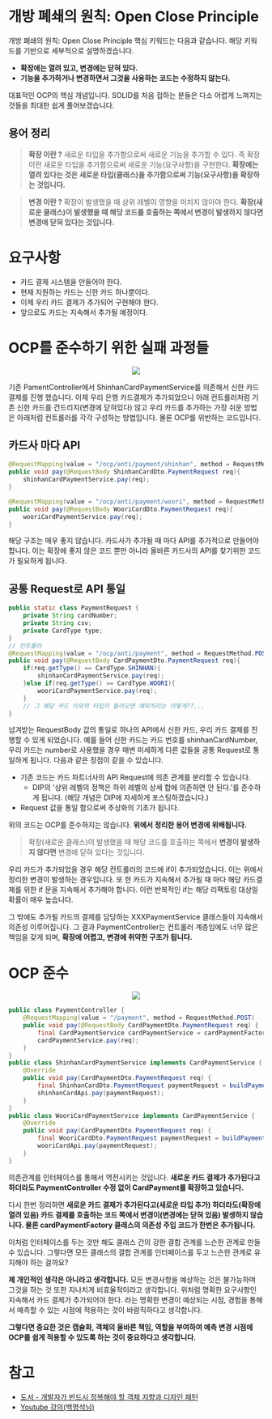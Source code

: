 # 개방 폐쇄의 원칙: Open Close Principle

개방 폐쇄의 원칙: Open Close Principle 핵심 키워드는 다음과 같습니다. 해당 키워드를 기반으로 세부적으로 설명하겠습니다. 

* **확장에는 열려 있고, 변경에는 닫혀 있다.**
* **기능을 추가하거나 변경하면서 그것을 사용하는 코드는 수정하지 않는다.**

대표적인 OCP의 핵심 개념입니다. SOLID를 처음 접하는 분들은 다소 어렵게 느껴지는 것들을 최대한 쉽게 풀어보겠습니다.


## 용어 정리
> **확장 이란 ?**
>새로운 타입을 추가함으로써 새로운 기능을 추가할 수 있다. 즉 확장이란 새로운 타입을 추가함으로써 새로운 기능(요구사항)을 구현한다. **확장에는 열려 있다는 것은 새로운 타입(클래스)을 추가함으로써 기능(요구사항)을 확장하는 것입니다.**

> **변경 이란 ?**
> 확장이 발생했을 때 상위 레벨이 영향을 미치지 않아야 한다. **확장(새로운 클래스)이 발생했을 때 해당 코드를 호출하는 쪽에서 변경이 발생하지 않다면 변경에 닫혀 있다는 것입니다.**

# 요구사항
* 카드 결제 시스템을 만들어야 한다.
* 현재 지원하는 카드는 신한 카드 하나뿐이다.
* 이제 우리 카드 결제가 추가되어 구현해야 한다.
* 앞으로도 카드는 지속해서 추가될 예정이다.


# OCP를 준수하기 위한 실패 과정들
<p align="center">
    <img src="https://i.imgur.com/a21midG.png">
</p>

기존 PamentController에서 ShinhanCardPaymentService를 의존해서 신한 카드 결제를 진행 헸습니다. 이제 우리 은행 카드결제가 추가되었으니 아래 컨트롤러처럼 기존 신한 카드를 건드리지(변경에 닫혀있다) 않고 우리 카드를 추가하는 가장 쉬운 방법은 아래처럼 컨트롤러를 각각 구성하는 방법입니다. 물론 OCP를 위반하는 코드입니다.

## 카드사 마다 API

```java
@RequestMapping(value = "/ocp/anti/payment/shinhan", method = RequestMethod.POST)
public void pay(@RequestBody ShinhanCardDto.PaymentRequest req){
    shinhanCardPaymentService.pay(req);
}

@RequestMapping(value = "/ocp/anti/payment/woori", method = RequestMethod.POST)
public void pay(@RequestBody WooriCardDto.PaymentRequest req){
    wooriCardPaymentService.pay(req);
}
```
해당 구조는 매우 좋지 않습니다. 카드사가 추가될 때 마다 API를 추가적으로 만들어야 합니다. 이는 확장에 좋지 않은 코드 뿐만 아니라 올바른 카드사의 API를 찾기위한 코드가 필요하게 됩니다.


## 공통 Request로 API 통일

```java
public static class PaymentRequest {
    private String cardNumber;
    private String csv;
    private CardType type;
}
// 컨트롤러
@RequestMapping(value = "/ocp/anti/payment", method = RequestMethod.POST)
public void pay(@RequestBody CardPaymentDto.PaymentRequest req){
    if(req.getType() == CardType.SHINHAN){
        shinhanCardPaymentService.pay(req);
    }else if(req.getType() == CardType.WOORI){
        wooriCardPaymentService.pay(req);
    }
    // 그 해당 카드 이외의 타입이 들어오면 예외처리는 어떻게??...
}
```
넘겨받는 RequestBody 값의 통일로 하나의 API에서 신한 카드, 우리 카드 결제를 진행할 수 있게 되었습니다. 예를 들어 신한 카드는 카드 번호를 shinhanCardNumber, 우리 카드는 number로 사용했을 경우 매번 미세하게 다른 값들을 공통 Request로 통일하게 됩니다. 다음과 같은 장점이 같을 수 있습니다.


* 기존 코드는 카드 파트너사의 API Request에 의존 관계를 분리할 수 있습니다.
    * DIP의 '상위 레벨의 정책은 하위 레벨의 상세 합에 의존하면 안 된다.'를 준수하게 됩니다. (해당 개념은 DIP에 자세하게 포스팅하겠습니다.)
* Request 값을 통일 함으로써 추상화의 기초가 됩니다.


위의 코드는 OCP를 준수하지는 않습니다. **위에서 정리한 용어 변경에 위배됩니다.** 

> 확장(새로운 클래스)이 발생했을 때 해당 코드를 호출하는 쪽에서 **변경이 발생하지 않다면** 변경에 닫혀 있다는 것입니다.

우리 카드가 추가되었을 경우 해당 컨트롤러의 코드에 if이 추가되었습니다. 이는 위에서 정리한 변경이 발생하는 경우입니다. 또 한 카드가 지속해서 추가될 때 마다 해당 카드결제를 위한 if 문을 지속해서 추가해야 합니다. 이런 반복적인 if는 해당 리팩토링 대상일 확률이 매우 높습니다.

그 밖에도 추가될 카드의 결제를 담당하는 XXXPaymentService 클래스들이 지속해서 의존성 이루어집니다. 그 결과 PaymentController는 컨트롤러 계층임에도 너무 많은 책임을 갖게 되며, **확장에 어렵고, 변경에 취약한 구조가 됩니다.**
 
# OCP 준수

<p align="center">
    <img src="https://i.imgur.com/TdGYl8n.png">
</p>

```java
public class PaymentController {
    @RequestMapping(value = "/payment", method = RequestMethod.POST)
    public void pay(@RequestBody CardPaymentDto.PaymentRequest req) {
        final CardPaymentService cardPaymentService = cardPaymentFactory.getType(req.getType());
        cardPaymentService.pay(req);
    }
}
public class ShinhanCardPaymentService implements CardPaymentService {
    @Override
    public void pay(CardPaymentDto.PaymentRequest req) {
        final ShinhanCardDto.PaymentRequest paymentRequest = buildPayment(req);
        shinhanCardApi.pay(paymentRequest);
    }
}
public class WooriCardPaymentService implements CardPaymentService {    
    @Override
    public void pay(CardPaymentDto.PaymentRequest req) {
        final WooriCardDto.PaymentRequest paymentRequest = buildPayment(req);
        wooriCardApi.pay(paymentRequest);
    }
}
```

의존관계를 인터페이스를 통해서 역전시키는 것입니다. **새로운 카드 결제가 추가된다고 하더라도 PaymentController 수정 없이 CardPayment를 확장하고 있습니다.**

다시 한번 정리하면 **새로운 카드 결제가 추가된다고(새로운 타입 추가) 하더라도(확장에 열려 있음) 카드 결제를 호출하는 코드 쪽에서 변경이(변경에는 닫혀 있음) 발생하지 않습니다. 물론 cardPaymentFactory 클래스의 의존성 주입 코드가 한번은 추가됩니다.**

이처럼 인터페이스를 두는 것만 해도 클래스 간의 강한 결합 관계를 느슨한 관계로 만들 수 있습니다. 그렇다면 모든 클래스의 결합 관계를 인터페이스를 두고 느슨한 관계로 유지해야 하는 걸까요?

**제 개인적인 생각은 아니라고 생각합니다.** 모든 변경사항을 예상하는 것은 불가능하며 그것을 하는 것 또한 지나치게 비효율적이라고 생각합니다. 위처럼 명확한 요구사항인 지속해서 카드 결제가 추가되어야 한다. 라는 명확한 변경이 예상되는 시점, 경험을 통해서 예측할 수 있는 시점에 적용하는 것이 바람직하다고 생각합니다.

**그렇다면 중요한 것은 캡슐화, 객체의 올바른 책임, 역할을 부여하여 예측 변경 시점에 OCP를 쉽게 적용할 수 있도록 하는 것이 중요하다고 생각합니다.**



# 참고
* [도서 - 개발자가 반드시 정복해야 할 객체 지향과 디자인 패턴](http://www.kyobobook.co.kr/product/detailViewKor.laf?ejkGb=KOR&barcode=9788969090010)
* [Youtube 강의(백명석님)](https://www.youtube.com/user/codetemplate/videos)